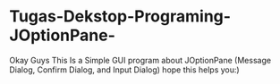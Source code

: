# Tugas-Dekstop-Programing-JOptionPane-
Okay Guys This Is a Simple GUI program about JOptionPane (Message Dialog, Confirm Dialog, and Input Dialog) hope this helps you:)
